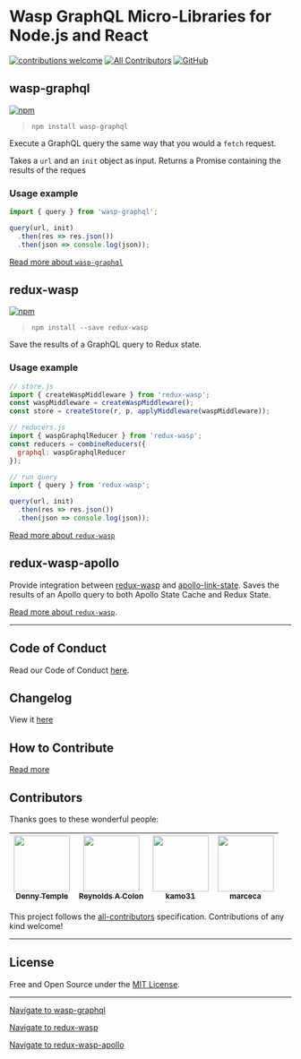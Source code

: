 # Wasp GraphQL Micro-Libraries for Node.js and React

[![contributions welcome](https://img.shields.io/badge/contributions-welcome-brightgreen.svg?style=flat)](https://github.com/BlackWaspTech/wasp-graphql/issues)
[![All Contributors](https://img.shields.io/badge/all_contributors-4-orange.svg?style=flat-square)](#contributors)
[![GitHub](https://img.shields.io/github/license/mashape/apistatus.svg)](https://github.com/BlackWaspTech/wasp-graphql)

## wasp-graphql

[![npm](https://img.shields.io/npm/v/wasp-graphql.svg)](https://www.npmjs.com/package/wasp-graphql)

> `npm install wasp-graphql`

Execute a GraphQL query the same way that you would a `fetch` request.

Takes a `url` and an `init` object as input. Returns a Promise containing the results of the reques

### Usage example

```js
import { query } from 'wasp-graphql';

query(url, init)
  .then(res => res.json())
  .then(json => console.log(json));
```

[Read more about `wasp-graphql`](packages/wasp-graphql/README.md)

## redux-wasp

[![npm](https://img.shields.io/npm/v/redux-wasp.svg)](https://www.npmjs.com/package/redux-wasp)

> `npm install --save redux-wasp`

Save the results of a GraphQL query to Redux state.

### Usage example

```js
// store.js
import { createWaspMiddleware } from 'redux-wasp';
const waspMiddleware = createWaspMiddleware();
const store = createStore(r, p, applyMiddleware(waspMiddleware));

// reducers.js
import { waspGraphqlReducer } from 'redux-wasp';
const reducers = combineReducers({
  graphql: waspGraphqlReducer
});

// run query
import { query } from 'redux-wasp';

query(url, init)
  .then(res => res.json())
  .then(json => console.log(json));
```

[Read more about `redux-wasp`](packages/redux-wasp/README.md)

## redux-wasp-apollo

Provide integration between [redux-wasp](https://github.com/BlackWaspTech/redux-wasp) and [apollo-link-state](https://github.com/apollographql/apollo-link). Saves the results of an Apollo query to both Apollo State Cache and Redux State.

[Read more about `redux-wasp`](packages/redux-wasp-apollo/README.md).

---

## Code of Conduct

Read our Code of Conduct [here](CODE-OF-CONDUCT.md).

## Changelog

View it [here](CHANGELOG.md)

## How to Contribute

[Read more](CONTRIBUTING.md)

## Contributors

Thanks goes to these wonderful people:

<!-- ALL-CONTRIBUTORS-LIST:START - Do not remove or modify this section -->
<!-- prettier-ignore -->
| [<img src="https://avatars2.githubusercontent.com/u/10323609?v=4" width="100px;"/><br /><sub><b>Denny Temple</b></sub>](https://dentemple.com/)<br /> | [<img src="https://avatars2.githubusercontent.com/u/19364468?v=4" width="100px;"/><br /><sub><b>Reynolds A Colon</b></sub>](http://www.realized-technologies.com)<br /> | [<img src="https://avatars2.githubusercontent.com/u/23730068?v=4" width="100px;"/><br /><sub><b>kamo31</b></sub>](https://github.com/kamo31)<br /> | [<img src="https://avatars2.githubusercontent.com/u/19240166?v=4" width="100px;"/><br /><sub><b>marceca</b></sub>](https://github.com/marceca)<br /> |
| :---: | :---: | :---: | :---: |

<!-- ALL-CONTRIBUTORS-LIST:END -->

This project follows the [all-contributors](https://github.com/kentcdodds/all-contributors) specification. Contributions of any kind welcome!

---

## License

Free and Open Source under the [MIT License](LICENSE).

---

[Navigate to wasp-graphql](packages/wasp-graphql/README.md)

[Navigate to redux-wasp](packages/redux-wasp/README.md)

[Navigate to redux-wasp-apollo](packages/redux-wasp-apollo/README.md)
